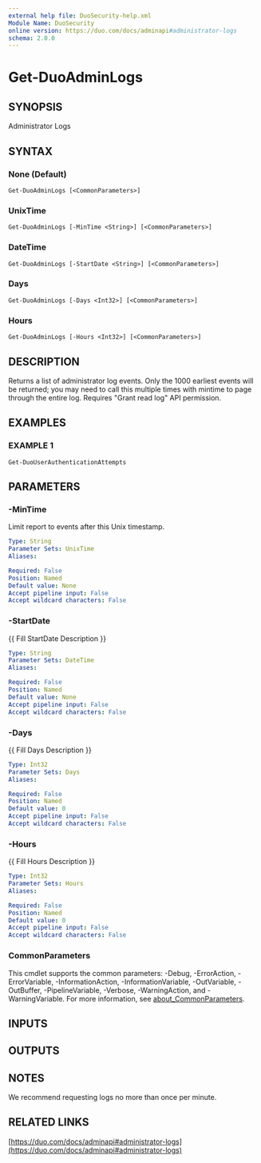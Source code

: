 ```yaml
---
external help file: DuoSecurity-help.xml
Module Name: DuoSecurity
online version: https://duo.com/docs/adminapi#administrator-logs
schema: 2.0.0
---
```


# Get-DuoAdminLogs

## SYNOPSIS
Administrator Logs

## SYNTAX

### None (Default)
```
Get-DuoAdminLogs [<CommonParameters>]
```

### UnixTime
```
Get-DuoAdminLogs [-MinTime <String>] [<CommonParameters>]
```

### DateTime
```
Get-DuoAdminLogs [-StartDate <String>] [<CommonParameters>]
```

### Days
```
Get-DuoAdminLogs [-Days <Int32>] [<CommonParameters>]
```

### Hours
```
Get-DuoAdminLogs [-Hours <Int32>] [<CommonParameters>]
```

## DESCRIPTION
Returns a list of administrator log events.
Only the 1000 earliest events will be returned; you may need to call this multiple times with mintime to page through the entire log.
Requires "Grant read log" API permission.

## EXAMPLES

### EXAMPLE 1
```
Get-DuoUserAuthenticationAttempts
```

## PARAMETERS

### -MinTime
Limit report to events after this Unix timestamp.

```yaml
Type: String
Parameter Sets: UnixTime
Aliases:

Required: False
Position: Named
Default value: None
Accept pipeline input: False
Accept wildcard characters: False
```

### -StartDate
{{ Fill StartDate Description }}

```yaml
Type: String
Parameter Sets: DateTime
Aliases:

Required: False
Position: Named
Default value: None
Accept pipeline input: False
Accept wildcard characters: False
```

### -Days
{{ Fill Days Description }}

```yaml
Type: Int32
Parameter Sets: Days
Aliases:

Required: False
Position: Named
Default value: 0
Accept pipeline input: False
Accept wildcard characters: False
```

### -Hours
{{ Fill Hours Description }}

```yaml
Type: Int32
Parameter Sets: Hours
Aliases:

Required: False
Position: Named
Default value: 0
Accept pipeline input: False
Accept wildcard characters: False
```

### CommonParameters
This cmdlet supports the common parameters: -Debug, -ErrorAction, -ErrorVariable, -InformationAction, -InformationVariable, -OutVariable, -OutBuffer, -PipelineVariable, -Verbose, -WarningAction, and -WarningVariable. For more information, see [about_CommonParameters](http://go.microsoft.com/fwlink/?LinkID=113216).

## INPUTS

## OUTPUTS

## NOTES
We recommend requesting logs no more than once per minute.

## RELATED LINKS

[https://duo.com/docs/adminapi#administrator-logs](https://duo.com/docs/adminapi#administrator-logs)

